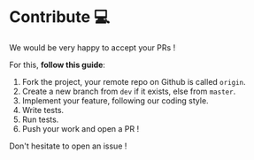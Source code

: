 # Contribute 💻

We would be very happy to accept your PRs !  
  
For this, **follow this guide**:
1) Fork the project, your remote repo on Github is called `origin`.  
2) Create a new branch from `dev` if it exists, else from `master`.  
3) Implement your feature, following our coding style.  
4) Write tests.  
5) Run tests.  
6) Push your work and open a PR !  

Don't hesitate to open an issue !